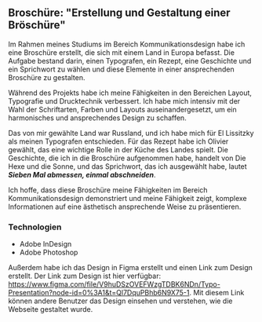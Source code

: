 ## Broschüre: "Erstellung und Gestaltung einer Bröschüre"

Im Rahmen meines Studiums im Bereich Kommunikationsdesign habe ich eine Broschüre erstellt, die sich mit einem Land in Europa befasst. Die Aufgabe bestand darin, einen Typografen, ein Rezept, eine Geschichte und ein Sprichwort zu wählen und diese Elemente in einer ansprechenden Broschüre zu gestalten.

Während des Projekts habe ich meine Fähigkeiten in den Bereichen Layout, Typografie und Drucktechnik verbessert. Ich habe mich intensiv mit der Wahl der Schriftarten, Farben und Layouts auseinandergesetzt, um ein harmonisches und ansprechendes Design zu schaffen.

Das von mir gewählte Land war Russland, und ich habe mich für El Lissitzky als meinen Typografen entschieden. Für das Rezept habe ich Olivier gewählt, das eine wichtige Rolle in der Küche des Landes spielt. Die Geschichte, die ich in die Broschüre aufgenommen habe, handelt von Die Hexe und die Sonne, und das Sprichwort, das ich ausgewählt habe, lautet *__Sieben Mal abmessen, einmal abschneiden__*.

Ich hoffe, dass diese Broschüre meine Fähigkeiten im Bereich Kommunikationsdesign demonstriert und meine Fähigkeit zeigt, komplexe Informationen auf eine ästhetisch ansprechende Weise zu präsentieren.

### Technologien
- Adobe InDesign
- Adobe Photoshop

Außerdem habe ich das Design in Figma erstellt und einen Link zum Design erstellt. Der Link zum Design ist hier verfügbar: https://www.figma.com/file/V9huDSzOVEFWzgTDBK6NDn/Typo-Presentation?node-id=0%3A1&t=Ql7DquPBhb6N9X75-1. Mit diesem Link können andere Benutzer das Design einsehen und verstehen, wie die Webseite gestaltet wurde.
